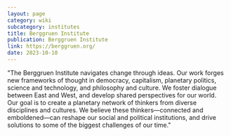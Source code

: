 ```yaml
---
layout: page
category: wiki
subcategory: institutes
title: Berggruen Institute
publication: Berggruen Institute
link: https://berggruen.org/
date: 2023-10-10
---
```


"The Berggruen Institute navigates change through ideas. Our work forges new frameworks of thought in democracy, capitalism, planetary politics, science and technology, and philosophy and culture. We foster dialogue between East and West, and develop shared perspectives for our world. Our goal is to create a planetary network of thinkers from diverse disciplines and cultures. We believe these thinkers—connected and emboldened—can reshape our social and political institutions, and drive solutions to some of the biggest challenges of our time."
